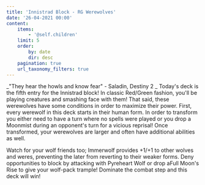 ```yaml
---
title: 'Innistrad Block - RG Werewolves'
date: '26-04-2021 00:00'
content:
    items:
        - '@self.children'
    limit: 5
    order:
        by: date
        dir: desc
    pagination: true
    url_taxonomy_filters: true
---
```


_"They hear the howls and know fear" - Saladin, Destiny 2
_
Today's deck is the fifth entry for the Innistrad block! In classic Red/Green fashion, you'll be playing creatures and smashing face with them! That said, these werewolves have some conditions in order to maximize their power. First, every werewolf in this deck starts in their human form. In order to transform you either need to have a turn where no spells were played or you drop a <span class="mtgcard">Moonmist</span> during an opponent's turn for a vicious reprisal! Once transformed, your werewolves are larger and often have additional abilities as well.

Watch for your wolf friends too; <span class="mtgcard">Immerwolf</span> provides +1/+1 to other wolves and weres, preventing the later from reverting to their weaker forms. Deny opportunities to block by attacking with <span class="mtgcard">Pyreheart Wolf</span> or drop a<span class="mtgcard">Full Moon's Rise</span> to give your wolf-pack trample! Dominate the combat step and this deck will win! 

<div class="deck-list" data-stub="innistrad-block-rg-werewolves"></div>